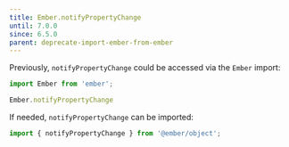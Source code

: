 ```yaml
---
title: Ember.notifyPropertyChange
until: 7.0.0
since: 6.5.0
parent: deprecate-import-ember-from-ember
---
```



Previously, `notifyPropertyChange` could be accessed via the `Ember` import:
```js
import Ember from 'ember';

Ember.notifyPropertyChange
```

If needed, `notifyPropertyChange` can be imported:
```js
import { notifyPropertyChange } from '@ember/object';
```
